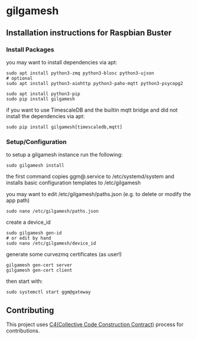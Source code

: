 # gilgamesh
## Installation instructions for Raspbian Buster

### Install Packages
you may want to install dependencies via apt:
```
sudo apt install python3-zmq python3-blosc python3-ujson
# optional
sudo apt install python3-aiohttp python3-paho-mqtt python3-psycopg2 
```
```
sudo apt install python3-pip
sudo pip install gilgamesh
```

if you want to use TimescaleDB and the builtin mqtt bridge and did not
install the dependencies via apt:
```
sudo pip install gilgamesh[timescaledb,mqtt]
```

### Setup/Configuration
to setup a gilgamesh instance run the following:
```
sudo gilgamesh install
```
the first command copies ggm@.service to /etc/systemd/system and installs
basic configuration templates to /etc/gilgamesh


you may want to edit /etc/gilgamesh/paths.json (e.g. to delete or modify the app path)
```
sudo nano /etc/gilgamesh/paths.json
```

create a device_id
```
sudo gilgamesh gen-id
# or edit by hand
sudo nano /etc/gilgamesh/device_id
```

generate some curvezmq certificates (as user!)
```
gilgamesh gen-cert server
gilgamesh gen-cert client
```

then start with:
```
sudo systemctl start ggm@gateway
```

## Contributing
This project uses [C4(Collective Code Construction Contract)](https://rfc.zeromq.org/spec:42/C4/) process for contributions.
